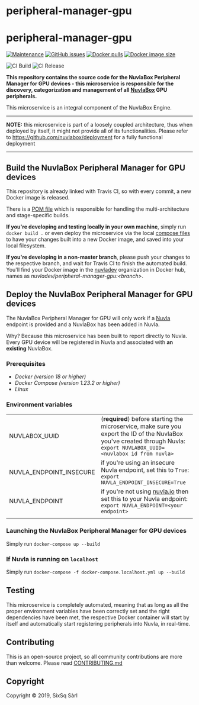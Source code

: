 # peripheral-manager-gpu

# peripheral-manager-gpu


[![Maintenance](https://img.shields.io/badge/Maintained%3F-yes-green.svg?style=for-the-badge)](https://github.com/nuvlabox/peripheral-manager-gpu/graphs/commit-activity)
[![GitHub issues](https://img.shields.io/github/issues/nuvlabox/peripheral-manager-gpu?style=for-the-badge&logo=github&logoColor=white)](https://GitHub.com/nuvlabox/peripheral-manager-gpu/issues/)
[![Docker pulls](https://img.shields.io/docker/pulls/nuvlabox/peripheral-manager-gpu?style=for-the-badge&logo=Docker&logoColor=white)](https://cloud.docker.com/u/nuvlabox/repository/docker/nuvlabox/peripheral-manager-gpu)
[![Docker image size](https://img.shields.io/microbadger/image-size/nuvlabox/peripheral-manager-gpu?style=for-the-badge&logo=docker&logoColor=white)](https://cloud.docker.com/u/nuvlabox/repository/docker/nuvlabox/peripheral-manager-gpu)


![CI Build](https://github.com/nuvlabox/peripheral-manager-gpu/actions/workflows/main.yml/badge.svg)
![CI Release](https://github.com/nuvlabox/peripheral-manager-gpu/actions/workflows/release.yml/badge.svg)


**This repository contains the source code for the NuvlaBox Peripheral Manager for GPU devices - this microservice is responsible for the discovery, categorization and management of all [NuvlaBox](https://sixsq.com/products-and-services/nuvlabox/overview) GPU peripherals.**

This microservice is an integral component of the NuvlaBox Engine.


---

**NOTE:** this microservice is part of a loosely coupled architecture, thus when deployed by itself, it might not provide all of its functionalities. Please refer to https://github.com/nuvlabox/deployment for a fully functional deployment

---

## Build the NuvlaBox Peripheral Manager for GPU devices

This repository is already linked with Travis CI, so with every commit, a new Docker image is released. 

There is a [POM file](pom.xml) which is responsible for handling the multi-architecture and stage-specific builds.

**If you're developing and testing locally in your own machine**, simply run `docker build .` or even deploy the microservice via the local [compose files](docker-compose.yml) to have your changes built into a new Docker image, and saved into your local filesystem.

**If you're developing in a non-master branch**, please push your changes to the respective branch, and wait for Travis CI to finish the automated build. You'll find your Docker image in the [nuvladev](https://hub.docker.com/u/nuvladev) organization in Docker hub, names as _nuvladev/peripheral-manager-gpu:\<branch\>_.

## Deploy the NuvlaBox Peripheral Manager for GPU devices

The NuvlaBox Peripheral Manager for GPU will only work if a [Nuvla](https://github.com/nuvla/deployment) endpoint is provided and a NuvlaBox has been added in Nuvla.

Why? Because this microservice has been built to report directly to Nuvla. Every GPU device will be registered in Nuvla and associated with **an existing** NuvlaBox.

### Prerequisites 

 - *Docker (version 18 or higher)*
 - *Docker Compose (version 1.23.2 or higher)*
 - *Linux*

### Environment variables

|                          	|                                                                                                                                                       	|
|-------------------------	|------------------------------------------------------------------------------------------------------------------------------------------------------	|
|           NUVLABOX_UUID 	| (**required**) before starting the microservice, make sure you export the ID of the NuvlaBox you've created through Nuvla: `export NUVLABOX_UUID=<nuvlabox id from nuvla>` 	|
| NUVLA_ENDPOINT_INSECURE 	| if you're using an insecure Nuvla endpoint, set this to `True`: `export NUVLA_ENDPOINT_INSECURE=True`                                                	|
|          NUVLA_ENDPOINT 	| if you're not using [nuvla.io](https://nuvla.io) then set this to your Nuvla endpoint: `export NUVLA_ENDPOINT=<your endpoint>`                                      	|
| | |

### Launching the NuvlaBox Peripheral Manager for GPU devices

Simply run `docker-compose up --build`

### If Nuvla is running on `localhost`

Simply run `docker-compose -f docker-compose.localhost.yml up --build`

## Testing 

This microservice is completely automated, meaning that as long as all the proper environment variables have been correctly set and the right dependencies have been met, the respective Docker container will start by itself and automatically start registering peripherals into Nuvla, in real-time.

## Contributing

This is an open-source project, so all community contributions are more than welcome. Please read [CONTRIBUTING.md](CONTRIBUTING.md)
 
## Copyright

Copyright &copy; 2019, SixSq Sàrl
